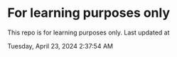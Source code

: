 # For learning purposes only
This repo is for learning purposes only.
Last updated at

Tuesday, April 23, 2024 2:37:54 AM

